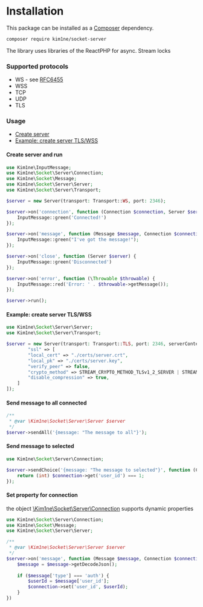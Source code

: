 # Installation

This package can be installed as a [Composer](https://getcomposer.org/) dependency.

```bash
composer require kim1ne/socket-server
```

The library uses libraries of the ReactPHP for async. Stream locks

### Supported protocols
- WS - see [RFC6455](https://datatracker.ietf.org/doc/html/rfc6455)
- WSS
- TCP
- UDP
- TLS

### Usage
- [Create server](https://github.com/kim1ne/socket-server/tree/main?tab=readme-ov-file#create-server-and-run)
- [Example: create server TLS/WSS](https://github.com/kim1ne/socket-server/tree/main?tab=readme-ov-file#example-create-server-tlswss)


#### Create server and run

```php
use Kim1ne\InputMessage;
use Kim1ne\Socket\Server\Connection;
use Kim1ne\Socket\Message;
use Kim1ne\Socket\Server\Server;
use Kim1ne\Socket\Server\Transport;

$server = new Server(transport: Transport::WS, port: 2346);

$server->on('connection', function (Connection $connection, Server $server) {
    InputMessage::green('Connected!')
});

$server->on('message', function (Message $message, Connection $connection, Server $server) {
    InputMessage::green("I've got the message!");
});

$server->on('close', function (Server $server) {
    InputMessage::green('Disconnected')
});

$server->on('error', function (\Throwable $throwable) {
    InputMessage::red('Error: ' . $throwable->getMessage());
});

$server->run();
```

#### Example: create server TLS/WSS
```php
use Kim1ne\Socket\Server\Server;
use Kim1ne\Socket\Server\Transport;

$server = new Server(transport: Transport::TLS, port: 2346, serverContext: [
        "ssl" => [
        "local_cert" => "./certs/server.crt",
        "local_pk" => "./certs/server.key",
        "verify_peer" => false,
        "crypto_method" => STREAM_CRYPTO_METHOD_TLSv1_2_SERVER | STREAM_CRYPTO_METHOD_TLSv1_3_SERVER,
        "disable_compression" => true,
    ]
]);
```

#### Send message to all connected
```php
/**
 * @var \Kim1ne\Socket\Server\Server $server 
 */
$server->sendAll('{message: "The message to all"}');
```

#### Send message to selected
```php
use Kim1ne\Socket\Server\Connection;

$server->sendChoice('{message: "The message to selected"}', function (Connection $connection) {
    return (int) $connection->get('user_id') === 1;
});
```
#### Set property for connection
the object [\Kim1ne\Socket\Server\Connection](https://github.com/kim1ne/socket-server/blob/main/src/Socket/Server/Connection.php) supports dynamic properties
```php
use Kim1ne\Socket\Server\Connection;
use Kim1ne\Socket\Message;
use Kim1ne\Socket\Server\Server;

/**
 * @var \Kim1ne\Socket\Server\Server $server 
 */
$server->on('message', function (Message $message, Connection $connection, Server $server) {
    $message = $message->getDecodeJson();
    
    if ($message['type'] === 'auth') {
        $userId = $message['user_id'];
        $connection->set('user_id', $userId);
    }
})
```

